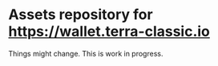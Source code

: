 # Assets repository for https://wallet.terra-classic.io

Things might change. This is work in progress.